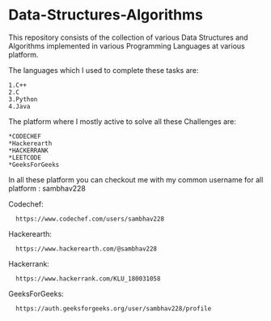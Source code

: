 # Data-Structures-Algorithms
This repository consists of the collection of various Data Structures and Algorithms implemented in various Programming Languages at various platform.

The languages which I used to complete these tasks are:

    1.C++
    2.C
    3.Python
    4.Java


The platform where I mostly active to solve all these Challenges are:
    
    *CODECHEF
    *Hackerearth
    *HACKERRANK
    *LEETCODE
    *GeeksForGeeks
 
In all these platform you can checkout me with my common username for all platform : sambhav228

Codechef:

      https://www.codechef.com/users/sambhav228
     
Hackerearth:

      https://www.hackerearth.com/@sambhav228
      
Hackerrank:

      https://www.hackerrank.com/KLU_180031058
      
 GeeksForGeeks:
 
      https://auth.geeksforgeeks.org/user/sambhav228/profile
